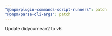 ```yaml
---
"@pnpm/plugin-commands-script-runners": patch
"@pnpm/parse-cli-args": patch
---
```


Update didyoumean2 to v6.
